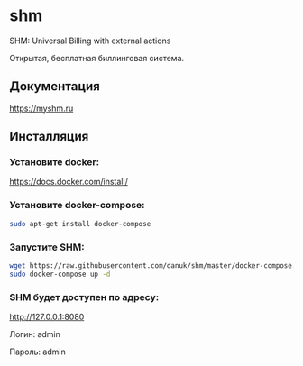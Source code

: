 # shm
SHM: Universal Billing with external actions

Открытая, бесплатная биллинговая система.

## Документация

https://myshm.ru

## Инсталляция

### Установите docker:

https://docs.docker.com/install/

### Установите docker-compose:

```bash
sudo apt-get install docker-compose
```

### Запустите SHM:

```bash
wget https://raw.githubusercontent.com/danuk/shm/master/docker-compose.yml
sudo docker-compose up -d
```

### SHM будет доступен по адресу:

http://127.0.0.1:8080

Логин: admin

Пароль: admin


